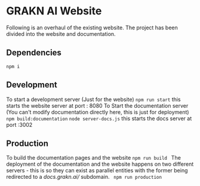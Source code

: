 # GRAKN AI Website
Following is an overhaul of the existing website. The project has been divided into the website and documentation.
## Dependencies
``` npm i ```

## Development
To start a development server (Just for the website)
``` npm run start ``` 
this starts the website server at port : 8080
To Start the documentation server (You can't modify documentation directly here, this is just for deployment)
``` npm build:documentation```
``` node server-docs.js ```
this starts the docs server at port :3002

## Production
To build the documentation pages and the website
```npm run build ```
The deployment of the documentation and the website happens on two different servers - this is so they can exist as parallel entities with the former being redirected to a *docs.grakn.ai/* subdomain.
``` npm run production``` 